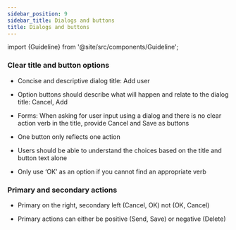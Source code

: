 ```yaml
---
sidebar_position: 9
sidebar_title: Dialogs and buttons
title: Dialogs and buttons
---
```


import {Guideline} from '@site/src/components/Guideline';

### Clear title and button options

- Concise and descriptive dialog title: Add user

- Option buttons should describe what will happen and relate to the dialog title: Cancel, Add

- Forms: When asking for user input using a dialog and there is no clear action verb in the title, provide Cancel and Save as buttons

- One button only reflects one action

- Users should be able to understand the choices based on the title and button text alone

- Only use ‘OK’ as an option if you cannot find an appropriate verb

<div className="ux-writing-guidelines">
<span>
<Guideline do label='Title: Add user  / Buttons: Cancel, Add'></Guideline>
<Guideline do={false} label='Title: Add user  / Buttons: Cancel, OK'></Guideline>
</span>

<span>
<Guideline do label='Title: Delete file  / Buttons: Cancel, Delete'></Guideline>
<Guideline do={false} label='Title: Are you sure  / Buttons: Cancel, Delete'></Guideline>
</span>

<span>
<Guideline do label='Title: Edit details  / Buttons: Cancel, Save'></Guideline>
<Guideline do={false} label='Title: Edit details  / Buttons: Cancel, Edit'></Guideline>
</span>
</div>

### Primary and secondary actions

- Primary on the right, secondary left (Cancel, OK) not (OK, Cancel)

- Primary actions can either be positive (Send, Save) or negative (Delete)

<div className="ux-writing-guidelines">
<span>
<Guideline do label='Cancel, Save'></Guideline>
<Guideline do={false} label='Save, Cancel'></Guideline>
</span>
</div>
